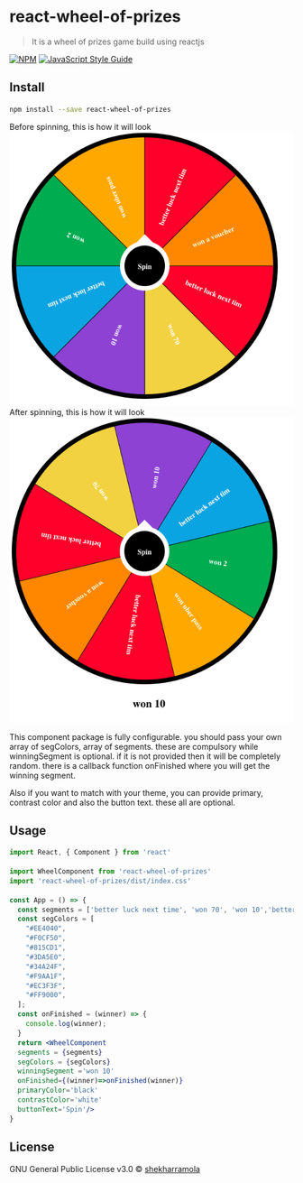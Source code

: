 # react-wheel-of-prizes

> It is a wheel of prizes game build using reactjs

[![NPM](https://img.shields.io/npm/v/react-wheel-of-prizes.svg)](https://www.npmjs.com/package/react-wheel-of-prizes) [![JavaScript Style Guide](https://img.shields.io/badge/code_style-standard-brightgreen.svg)](https://standardjs.com)

## Install

```bash
npm install --save react-wheel-of-prizes
```
Before spinning, this is how it will look
![before spinning](./before.png)
After spinning, this is how it will look
![after spinning](./after.png)


This component package is fully configurable. you should pass your own array of segColors, array of segments. these are compulsory while winningSegment is optional. if it is not provided then it will be completely random. there is a callback function onFinished where you will get the winning segment.

Also if you want to match with your theme, you can provide primary, contrast color and also the button text. these all are optional.

## Usage

```jsx
import React, { Component } from 'react'

import WheelComponent from 'react-wheel-of-prizes'
import 'react-wheel-of-prizes/dist/index.css'

const App = () => {
  const segments = ['better luck next time', 'won 70', 'won 10','better luck next time', 'won 2', 'won uber pass', 'better luck next time', 'won a voucher'];
  const segColors = [
    "#EE4040",
    "#F0CF50",
    "#815CD1",
    "#3DA5E0",
    "#34A24F",
    "#F9AA1F",
    "#EC3F3F",
    "#FF9000",
  ];
  const onFinished = (winner) => {
    console.log(winner);
  }
  return <WheelComponent
  segments = {segments}
  segColors = {segColors}
  winningSegment ='won 10'
  onFinished={(winner)=>onFinished(winner)}
  primaryColor='black'
  contrastColor='white'
  buttonText='Spin'/>
}
```

## License

GNU General Public License v3.0 © [shekharramola](https://github.com/shekharramola)
